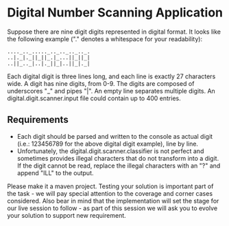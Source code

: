 # Digital Number Scanning Application

Suppose there are nine digit digits represented in digital format.
It looks like the following example ("." denotes a whitespace for your readability):

```text
...._.._....._.._.._.._.._.
..|._|._||_||_.|_...||_||_|
..||_.._|..|._||_|..||_|._|
```

Each digital digit is three lines long, and each line is exactly 27 characters wide.
A digit has nine digits, from 0-9.
The digits are composed of underscores "_" and pipes "|".
An empty line separates multiple digits.
An digital.digit.scanner.input file could contain up to 400 entries.

## Requirements
* Each digit should be parsed and written to the console as actual digit (i.e.: 123456789 for the above digital digit example), line by line.
* Unfortunately, the digital.digit.scanner.classifier is not perfect and sometimes provides illegal characters that do not transform into a digit.
If the digit cannot be read, replace the illegal characters with an "?" and append "ILL" to the output.

Please make it a maven project. Testing your solution is important part of the task - we will pay special attention to the coverage and corner cases considered.
Also bear in mind that the implementation will set the stage for our live session to follow - as part of this session we will ask you to evolve your solution to support new requirement.
